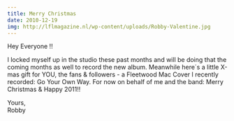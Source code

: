```yaml
---
title: Merry Christmas
date: 2010-12-19
img: http://lflmagazine.nl/wp-content/uploads/Robby-Valentine.jpg
---
```


<p>Hey Everyone !!</p>

<p>I locked myself up in the studio these past months and will be doing that the coming months as well to record the new album.
Meanwhile here´s a little X-mas gift for YOU, the fans & followers - a Fleetwood Mac Cover I recently recorded: Go Your Own Way.
For now on behalf of me and the band: Merry Christmas & Happy 2011!!</p>

<p>Yours,<br />
Robby</p>